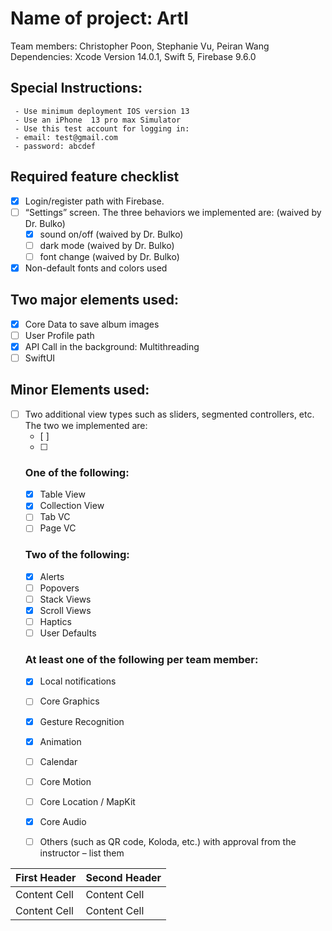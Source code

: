 # **Name of project: ArtI**
Team members: Christopher Poon, Stephanie Vu, Peiran Wang
Dependencies: Xcode Version 14.0.1, Swift 5, Firebase 9.6.0

## **Special Instructions:**
     - Use minimum deployment IOS version 13
     - Use an iPhone  13 pro max Simulator
     - Use this test account for logging in:
     - email: test@gmail.com
     - password: abcdef

## **Required feature checklist**
- [x] Login/register path with Firebase.
- [ ] “Settings” screen. The three behaviors we implemented are: (waived by Dr. Bulko)
    - [x] sound on/off (waived by Dr. Bulko)
    - [ ] dark mode (waived by Dr. Bulko)
    - [ ] font change (waived by Dr. Bulko)
- [x] Non-default fonts and colors used

## **Two major elements used:**
- [x] Core Data to save album images 
- [ ] User Profile path
- [x] API Call in the background: Multithreading
- [ ] SwiftUI

## **Minor Elements used:**
- [ ] Two additional view types such as sliders, segmented controllers, etc. The two we implemented are: 
    - [ ] 
    - [ ] 
    ### **One of the following:**
    - [x] Table View
    - [x] Collection View
    - [ ] Tab VC
    - [ ] Page VC

    ### **Two of the following:**
    - [x] Alerts
    - [ ] Popovers
    - [ ] Stack Views
    - [x] Scroll Views
    - [ ] Haptics
    - [ ] User Defaults

    ### **At least one of the following per team member:**
    - [x] Local notifications
    - [ ] Core Graphics
    - [x] Gesture Recognition
    - [x] Animation
    - [ ] Calendar
    - [ ] Core Motion
    - [ ] Core Location / MapKit
    - [x] Core Audio
    - [ ] Others (such as QR code, Koloda, etc.) with approval from the instructor – list them


| First Header  | Second Header |
| ------------- | ------------- |
| Content Cell  | Content Cell  |
| Content Cell  | Content Cell  |
